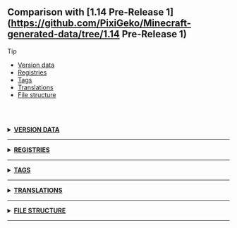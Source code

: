## Comparison with [1.14 Pre-Release 1](https://github.com/PixiGeko/Minecraft-generated-data/tree/1.14 Pre-Release 1)

> [!TIP]
> - [Version data](#version-data)
> - [Registries](#registries)
> - [Tags](#tags)
> - [Translations](#translations)
> - [File structure](#file-structure)

<br/><br/>
<details><summary><b><ins>VERSION DATA</ins></b><a name="version-data"></a></summary>
<br/>
<table><tr><th></th><th align="left">1.14 Pre-Release 1</th><th>1.14 Pre-Release 2</th></tr><tr><td>World version</td><td><pre>1947</pre></td><td><pre>1948</pre></td></tr><tr><td>Protocol version</td><td><pre>472</pre></td><td><pre>473</pre></td></tr></table>
</details>
<hr/>
<details><summary><b><ins>REGISTRIES</ins></b><a name="registries"></a></summary>
<br/>
<details>
<summary>
custom_stat
</summary>

```diff
+ minecraft:bell_ring
+ minecraft:interact_with_cartography_table
+ minecraft:interact_with_loom
+ minecraft:interact_with_stonecutter
+ minecraft:raid_trigger
+ minecraft:raid_win
```

</details>
</details>
<hr/>
<details><summary><b><ins>TAGS</ins></b><a name="tags"></a></summary>
<br/>
<details>
<summary>
universal_tags/custom_stat.json
</summary>

```diff
+ minecraft:bell_ring
+ minecraft:interact_with_cartography_table
+ minecraft:interact_with_loom
+ minecraft:interact_with_stonecutter
+ minecraft:raid_trigger
+ minecraft:raid_win
```

</details>
</details>
<hr/>
<details><summary><b><ins>TRANSLATIONS</ins></b><a name="translations"></a></summary>
<br/>
<details>
<summary>
Keys
</summary>

```diff
+ advancements.adventure.hero_of_the_village.description: Successfully defend a village from a raid
+ advancements.adventure.hero_of_the_village.title: Hero of the Village
+ advancements.adventure.voluntary_exile.description: Kill a raid captain.
Maybe consider staying away from villages for the time being...
+ advancements.adventure.voluntary_exile.title: Voluntary Exile
- block.minecraft.illager_banner: Illager Banner
+ block.minecraft.ominous_banner: Ominous Banner
+ options.discrete_mouse_scroll: Discrete Scrolling
+ options.mouse_settings: Mouse Settings...
+ options.mouse_settings.title: Mouse Settings
+ options.mouseWheelSensitivity: Scroll Sensitivity
+ stat.minecraft.bell_ring: Bells Rung
+ stat.minecraft.interact_with_cartography_table: Interactions with Cartography Table
+ stat.minecraft.interact_with_loom: Interactions with Loom
+ stat.minecraft.interact_with_stonecutter: Interactions with Stonecutter
+ stat.minecraft.raid_trigger: Raids Triggered
+ stat.minecraft.raid_win: Raids Won
+ stat.minecraft.ring_bell: Bells Rung
```

</details>
</details>
<hr/>
<details><summary><b><ins>FILE STRUCTURE</ins></b><a name="file-structure"></a></summary>
<br/>
<details>
<summary>
data
</summary>

```diff
+ minecraft/advancements/adventure/hero_of_the_village.json
+ minecraft/advancements/adventure/voluntary_exile.json
```

</details>
</details>
<hr/>